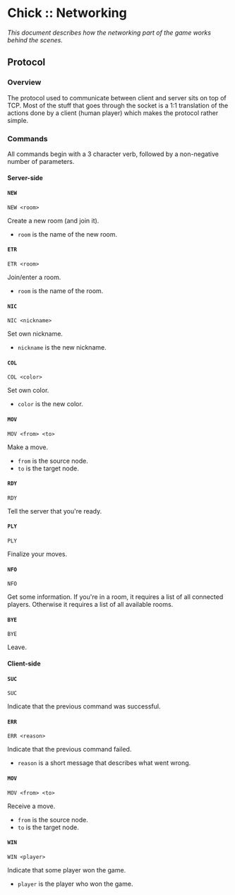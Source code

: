 # Chick :: Networking

_This document describes how the networking part of the game works behind the scenes._

## Protocol

### Overview

The protocol used to communicate between client and server sits on top of TCP. Most of the stuff that goes through the socket is a 1:1 translation of the actions done by a client (human player) which makes the protocol rather simple.

### Commands

All commands begin with a 3 character verb, followed by a non-negative number of parameters.

#### Server-side

#### `NEW`

```
NEW <room>
```

Create a new room (and join it).

- `room` is the name of the new room.

#### `ETR`

```
ETR <room>
```

Join/enter a room.

- `room` is the name of the room.

#### `NIC`

```
NIC <nickname>
```

Set own nickname.

- `nickname` is the new nickname.

#### `COL`

```
COL <color>
```

Set own color.

- `color` is the new color.

#### `MOV`

```
MOV <from> <to>
```

Make a move.

- `from` is the source node.
- `to` is the target node.

#### `RDY`

```
RDY
```

Tell the server that you're ready.

#### `PLY`

```
PLY
```

Finalize your moves.

#### `NFO`

```
NFO
```

Get some information. If you're in a room, it requires a list of all connected players. Otherwise it requires a list of all available rooms.

#### `BYE`

```
BYE
```

Leave.

#### Client-side

#### `SUC`

```
SUC
```

Indicate that the previous command was successful.

#### `ERR`

```
ERR <reason>
```

Indicate that the previous command failed.

- `reason` is a short message that describes what went wrong.

#### `MOV`

```
MOV <from> <to>
```

Receive a move.

- `from` is the source node.
- `to` is the target node.

#### `WIN`

```
WIN <player>
```

Indicate that some player won the game.

- `player` is the player who won the game.
